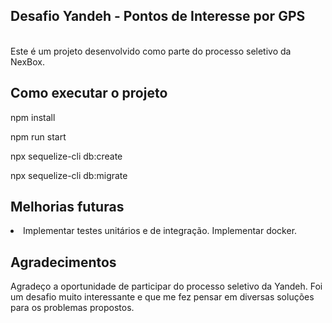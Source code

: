 ## Desafio Yandeh - Pontos de Interesse por GPS
</br>
Este é um projeto desenvolvido como parte do processo seletivo da NexBox.

</br>

## Como executar o projeto
<!-- criar banco de dados -->
npm install

<!-- criar banco de dados -->
npm run start

<!-- criar banco de dados -->
npx sequelize-cli db:create

<!-- migrate no banco -->
npx sequelize-cli db:migrate



## Melhorias futuras

<li>
    Implementar testes unitários e de integração.
    Implementar docker.
</li>

## Agradecimentos
Agradeço a oportunidade de participar do processo seletivo da Yandeh. Foi um desafio muito interessante e que me fez pensar em diversas soluções para os problemas propostos.